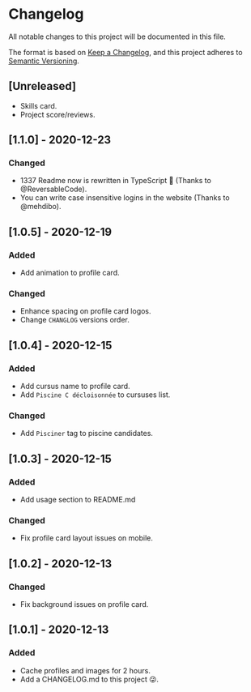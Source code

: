 # Changelog

All notable changes to this project will be documented in this file.

The format is based on [Keep a Changelog](https://keepachangelog.com/en/1.0.0/),
and this project adheres to [Semantic Versioning](https://semver.org/spec/v2.0.0.html).

## [Unreleased]

- Skills card.
- Project score/reviews.

## [1.1.0] - 2020-12-23

### Changed

- 1337 Readme now is rewritten in TypeScript 🎉 (Thanks to @ReversableCode).
- You can write case insensitive logins in the website (Thanks to @mehdibo).

## [1.0.5] - 2020-12-19

### Added

- Add animation to profile card.

### Changed

- Enhance spacing on profile card logos.
- Change `CHANGLOG` versions order.

## [1.0.4] - 2020-12-15

### Added

- Add cursus name to profile card.
- Add `Piscine C décloisonnée` to cursuses list.

### Changed

- Add `Pisciner` tag to piscine candidates.

## [1.0.3] - 2020-12-15

### Added

- Add usage section to README.md

### Changed

- Fix profile card layout issues on mobile.

## [1.0.2] - 2020-12-13

### Changed

- Fix background issues on profile card.

## [1.0.1] - 2020-12-13

### Added

- Cache profiles and images for 2 hours.
- Add a CHANGELOG.md to this project 😜.
